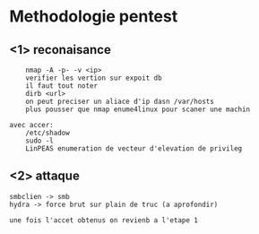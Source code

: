 # Methodologie pentest

## <1> reconaisance

```sans accer : 
	nmap -A -p- -v <ip>
	verifier les vertion sur expoit db
	il faut tout noter
	dirb <url>
	on peut preciser un aliace d'ip dasn /var/hosts
	plus pousser que nmap enume4linux pour scaner une machin

avec accer:
	/etc/shadow
	sudo -l
	LinPEAS enumeration de vecteur d'elevation de privileg
```

## <2> attaque

```
smbclien -> smb
hydra -> force brut sur plain de truc (a aprofondir)

une fois l'accet obtenus on revienb a l'etape 1
```

